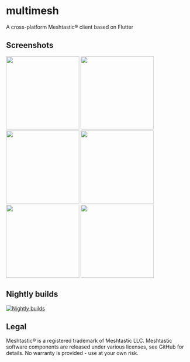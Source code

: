 # multimesh

A cross-platform Meshtastic® client based on Flutter

## Screenshots
<p float="left">
<img src="https://github.com/paulocode/multimesh/assets/15702729/8aa6d961-c241-4eae-bf5e-379a5aaca8a6" width=200/>
<img src="https://github.com/paulocode/multimesh/assets/15702729/ed40204f-e702-46e2-9e20-302df1139028" width=200/>
<img src="https://github.com/paulocode/multimesh/assets/15702729/6cac865e-ec39-44a9-a01a-283efaabe062" width=200/>
<img src="https://github.com/paulocode/multimesh/assets/15702729/ba4afb46-837f-4a2c-b5cb-59ad23b3d382" width=200/>
<img src="https://github.com/paulocode/multimesh/assets/15702729/d58e9c36-364b-4935-a9b2-ebe2e5e406b0" width=200/>
<img src="https://github.com/paulocode/multimesh/assets/15702729/d8566380-ceb6-40d7-b6de-ebd4b79762f6" width=200/>
</p>

## Nightly builds
[![Nightly builds](https://app.bitrise.io/app/39797fbe-e2bc-4938-9ef2-6552671f060c/status.svg?token=LySOjGHyY7cfnRRCLOtSpw&branch=main)](https://app.bitrise.io/app/39797fbe-e2bc-4938-9ef2-6552671f060c?commit_message=Nightly)

## Legal
Meshtastic® is a registered trademark of Meshtastic LLC. Meshtastic software components are released under various licenses, see GitHub for details. No warranty is provided - use at your own risk.
